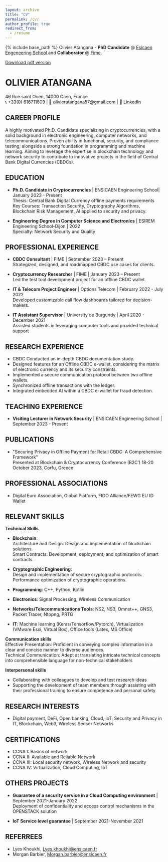 ```yaml
---
layout: archive
title: "CV"
permalink: /cv/
author_profile: true
redirect_from:
  - /resume
---
```


{% include base_path %}
Olivier Atangana - **PhD Candidate** @ [Esicaen Engeneering School ](https://www.ensicaen.fr/) and **Collaborator** @ [Fime](https://www.fime.com/fr/).

[Download pdf version](http://olivieratangana.github.io/files/Curriculum.pdf)

# OLIVIER ATANGANA
46 Rue saint Ouen, 14000 Caen, France  
📞 +33(0) 616711609 | 📧 olivieratangana57@gmail.com | 💼 [LinkedIn](https://www.linkedin.com/in/olivieratangana/)

## CAREER PROFILE
A highly motivated Ph.D. Candidate specializing in cryptocurrencies, with a solid background in electronic engineering, computer networks, and telecommunications. Proven ability in functional, security, and compliance testing, alongside a strong foundation in programming and machine learning. Aiming to leverage the expertise in blockchain technology and network security to contribute to innovative projects in the field of Central Bank Digital Currencies (CBDCs).

## EDUCATION
- **Ph.D. Candidate in Cryptocurrencies** | ENSICAEN Engineering School| January 2023 - Present  
  Thesis: Central Bank Digital Currency offline payments requirements  
  Key Courses: Transaction Security, Cryptography Algorithms, Blockchain Risk Management, AI applied to security and privacy.
  
- **Engineering Degree in Computer Science and Electronics** | ESIREM Engineering School-Dijon | 2022  
  Specialty: Network Security and Quality

## PROFESSIONAL EXPERIENCE
- **CBDC Consultant** | FIME | September 2023 – Present  
  Strategized, designed, and roadmapped CBDC use cases for clients.
  
- **Cryptocurrency Researcher** | FIME | January 2023 – Present  
  Led the test tool development project for an offline CBDC wallet.
  
- **IT & Telecom Project Engineer** | Options Telecom | February 2022 - July 2022  
  Developed customizable call flow dashboards tailored for decision-makers.
  
- **IT Assistant Supervisor** | University de Burgundy | April 2020 - December 2021  
  Assisted students in leveraging computer tools and provided technical support

## RESEARCH EXPERIENCE
- CBDC Conducted an in-depth CBDC documentation study.
- Designed features for an Offline CBDC e-wallet, considering the matrix of electronic currency and its security constraints.
- Implemented a secure communication protocol between two offline wallets.
- Synchronized offline transactions with the ledger.
- Integrated embedded AI within a CBDC e-wallet for fraud detection.

## TEACHING EXPERIENCE
- **Visiting Lecturer in Network Security** | ENSICAEN Engineering School | September 2023 - Present

## PUBLICATIONS
- "Securing Privacy in Offline Payment for Retail CBDC: A Comprehensive Framework"  
  Presented at Blockchain & Cryptocurrency Conference (B2C’) 18-20 October 2023, Corfu, Greece

## PROFESSIONAL ASSOCIATIONS
- Digital Euro Association, Global Platform, FIDO Alliance/FEWG EU ID Wallet

## RELEVANT SKILLS
**Technical Skills**
- **Blockchain**:  
  Architecture and Design: Design and implementation of blockchain solutions.  
  Smart Contracts: Development, deployment, and optimization of smart contracts.
  
- **Cryptographic Engineering**:  
  Design and implementation of secure cryptographic protocols.  
  Performance optimization of cryptographic operations.
  
- **Programming**: C++, Python, Kotlin  
- **Electronics**: Signal Processing, Wireless Communication  
- **Networks/Telecommunications Tools**: NS2, NS3, Omnet++, GNS3, Packet Tracer, Ntopng, PRTG  
- **IT**: Machine learning (Keras/Tensorflow/Pytorch), Virtualization (VMware Esxi, Virtual Box), Office tools (Latex, MS Office)

**Communication skills**  
Effective Presentation: Proficient in conveying complex information in a clear and concise manner to diverse audiences.  
Technical Communication: Adept at translating intricate technical concepts into comprehensible language for non-technical stakeholders

**Interpersonal skills**  
- Collaborating with colleagues to develop and test research ideas  
- Supporting the development of team members through assisting with their professional training to ensure competence and personal safety

## RESEARCH INTERESTS
- Digital payment, DeFi, Open banking, Cloud, IoT, Security and Privacy in IT, Blockchain, Web3, Wireless Sensor Networks

## CERTIFICATIONS
- CCNA I: Basics of network
- CCNA II: Available and Reliable Network
- CCNA III: Local security network, Wireless Network and security
- CCNA IV: Virtualization, Cloud Computing, IoT

## OTHERS PROJECTS
- **Guarantee of a security service in a Cloud Computing environment** | September 2021-January 2022  
  Deployment of confidentiality and access control mechanisms in the OPENSTACK solution
  
- **IoT Service level guarantee** | September 2021-November 2021

## REFERREES
- Lyes Khoukhi, [Lyes.khoukhi@ensicaen.fr](mailto:Lyes.khoukhi@ensicaen.fr)
- Morgan Barbier, [Morgan.barbier@ensicaen.fr](mailto:Morgan.barbier@ensicaen.fr)

